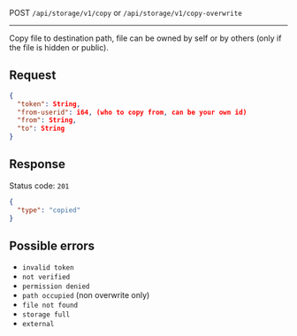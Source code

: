 POST `/api/storage/v1/copy` or `/api/storage/v1/copy-overwrite`

---

Copy file to destination path, file can be owned by self or by others (only if the file is hidden or public).

## Request

```json
{
  "token": String,
  "from-userid": i64, (who to copy from, can be your own id)
  "from": String,
  "to": String
}
```

## Response

Status code: `201`

```json
{
  "type": "copied"
}
```

## Possible errors

- `invalid token`
- `not verified`
- `permission denied`
- `path occupied` (non overwrite only)
- `file not found`
- `storage full`
- `external`
